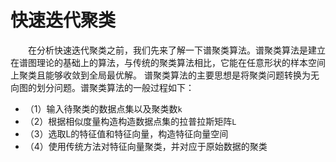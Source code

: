 # 快速迭代聚类

&emsp;&emsp;在分析快速迭代聚类之前，我们先来了解一下谱聚类算法。谱聚类算法是建立在谱图理论的基础上的算法，与传统的聚类算法相比，它能在任意形状的样本空间上聚类且能够收敛到全局最优解。
谱聚类算法的主要思想是将聚类问题转换为无向图的划分问题。谱聚类算法的一般过程如下：

- （1）输入待聚类的数据点集以及聚类数`k`
- （2）根据相似度量构造构造数据点集的拉普拉斯矩阵`L`
- （3）选取L的特征值和特征向量，构造特征向量空间
- （4）使用传统方法对特征向量聚类，并对应于原始数据的聚类

